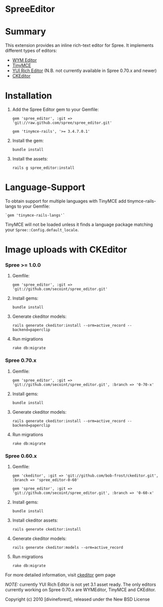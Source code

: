SpreeEditor
===========

# Summary #

This extension provides an inline rich-text editor for Spree. It implements different types of editors:

- [WYM Editor](http://www.wymeditor.org/)
- [TinyMCE](http://www.tinymce.com/)
- [YUI Rich Editor](http://developer.yahoo.com/yui/editor/) (N.B. not currently available in Spree 0.70.x and newer)
- [CKEditor](http://ckeditor.com/)

# Installation #

1. Add the Spree Editor gem to your Gemfile:

    `gem 'spree_editor', :git => 'git://raw.github.com/spree/spree_editor.git'`
    
    `gem 'tinymce-rails', '>= 3.4.7.0.1'`

2. Install the gem:

    `bundle install`

3. Install the assets:

    `rails g spree_editor:install`

# Language-Support #
To obtain support for multiple languages with TinyMCE add tinymce-rails-langs to your Gemfile:

    `gem 'tinymce-rails-langs'`

TinyMCE will not be loaded unless it finds a language package matching your `Spree::Config.default_locale`.

# Image uploads with CKEditor #
### Spree >= 1.0.0
1. Gemfile:    

    `gem 'spree_editor', :git => 'git://github.com/secoint/spree_editor.git'`

2. Install gems:

    `bundle install`

3. Generate ckeditor models:

    `rails generate ckeditor:install --orm=active_record --backend=paperclip`

4. Run migrations

    `rake db:migrate`

### Spree 0.70.x
1. Gemfile:    

    `gem 'spree_editor', :git => 'git://github.com/secoint/spree_editor.git', :branch => '0-70-x'`

2. Install gems:

    `bundle install`

3. Generate ckeditor models:

    `rails generate ckeditor:install --orm=active_record --backend=paperclip`

4. Run migrations

    `rake db:migrate`

### Spree 0.60.x
1. Gemfile:    

    `gem 'ckeditor', :git => 'git://github.com/bob-frost/ckeditor.git', :branch => 'spree_editor-0-60'`
    
    `gem 'spree_editor', :git => 'git://github.com/secoint/spree_editor.git', :branch => '0-60-x'`

2. Install gems:

    `bundle install`

3. Install ckeditor assets:

    `rails generate ckeditor:install`

4. Generate ckeditor models:

    `rails generate ckeditor:models --orm=active_record`

5. Run migrations

    `rake db:migrate`

For more detailed information, visit [ckeditor](https://github.com/galetahub/ckeditor) gem page


*NOTE:* currently YUI Rich Editor is not yet 3.1 asset ready.
The only editors currently working on Spree 0.70.x are WYMEditor, TinyMCE and CKEditor.

Copyright (c) 2010 [divineforest], released under the New BSD License
